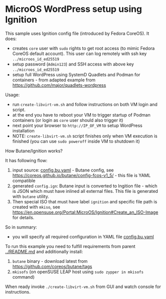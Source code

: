 # MicroOS WordPress setup using Ignition

This sample uses Ignition config file (introduced by Fedora CoreOS). It does:

- creates `core` user with `sudo` rights to get root access (to mimic Fedora
  CoreOS default account). This user can log remotely with ssh key
  `../microos_id_ed25519`
- setup password (`Admin123`) and SSH access with above key
  `../microos_id_ed25519`
- setup full WordPress using SystemD Quadlets and Podman for containers - from
  adapted example from https://github.com/major/quadlets-wordpress

Usage:
- run `create-libvirt-vm.sh` and follow instructions on both VM login and script.
- at the end you have to reboot your VM to trigger startup of Podman containers
  (or login as `core` user should also trigger it)
- next point your browser to `http://IP_OF_VM` to setup WordPress installation
- NOTE: `create-libvirt-vm.sh` script finishes only when VM execution is
  finished (you can use `sudo poweroff` inside VM to shutdown it)

How Butane/Ignition works?

It has following flow:

1. input source: [config.bu.yaml](config.bu.yaml) - Butane config,
   see https://coreos.github.io/butane/config-fcos-v1_5/ - this file is YAML
   compatible
2. generated `config.ign`: Butane input is converted to Ingition file - which
   is JSON which must have inlined all external files. This file is generated
   with `butane` utility.
3. Then special ISO that must have label `ignition` and specific file path is
   created with  `mkiso`, see https://en.opensuse.org/Portal:MicroOS/Ignition#Create_an_ISO-Image
   for details.

So in summary:
- you will specify all required configuration in YAML file [config.bu.yaml](config.bu.yaml)

To run this example you need to fulfill requirements from parent [../README.md](../README.md)
and additionally install:

1. `butane` binary - download latest from https://github.com/coreos/butane/tags
2. `mkisofs` (on openSUSE LEAP host using `sudo zypper in mkisofs` command)

When ready invoke `./create-libvirt-vm.sh` from GUI and watch console for instructions.
